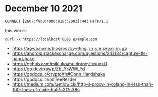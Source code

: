 # December 10 2021

~~~
CONNECT [2607:f8b0:4000:818::2003]:443 HTTP/1.1
~~~

this works:

~~~
curl -x https://localhost:8080 example.com
~~~

- <https://agwa.name/blog/post/writing_an_sni_proxy_in_go>
- https://android.stackexchange.com/questions/243184/capture-tls-handshake
- https://github.com/mikluko/multiproxy/issues/1
- https://go.dev/play/p/ZbLYpWWLYd
- https://godocs.io/crypto/tls#Conn.Handshake
- https://godocs.io/io#TeeReader
- https://medium.com/@mlowicki/http-s-proxy-in-golang-in-less-than-100-lines-of-code-6a51c2f2c38c

